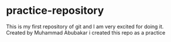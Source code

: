 # practice-repository
This is my first repository of git and I am very excited for doing it.
<br>
Created by Muhammad Abubakar
i  created this repo as a practice 

